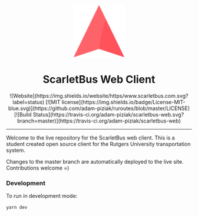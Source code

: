 <p align="center">
  <img src="/src/assets/icons/logo.svg" alt="Your image title" width="140"/>
</p>
<h1 align="center" >ScarletBus Web Client
</h1>
<p align="center">
![Website](https://img.shields.io/website/https/www.scarletbus.com.svg?label=status)
[![MIT license](https://img.shields.io/badge/License-MIT-blue.svg)](https://github.com/adam-piziak/ruroutes/blob/master/LICENSE)
[![Build Status](https://travis-ci.org/adam-piziak/scarletbus-web.svg?branch=master)](https://travis-ci.org/adam-piziak/scarletbus-web)
</p>
<hr/>

Welcome to the live repository for the ScarletBus web client. This is a student created open source client for the Rutgers University transportation system.

Changes to the master branch are automatically deployed to the live site. Contributions welcome =)
### Development
To run in development mode:
~~~~
yarn dev
~~~~
